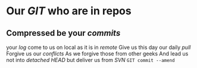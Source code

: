 # Our *GIT*  who are in repos
## Compressed be your *commits*
your *log* come to us
on local as it is in *remote*
Give us this day our daily *pull* 
Forgive us our *conflicts*
As we forgive those from other geeks
And lead us not into *detached HEAD*
but deliver us from *SVN*
`GIT commit --amend`